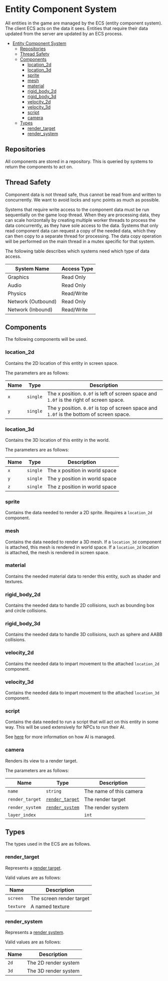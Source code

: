 # Entity Component System

All entities in the game are managed by the ECS (entity component system). The client ECS acts on the data it sees. Entities that require their data updated from the server are updated by an ECS process.

- [Entity Component System](#entity-component-system)
  - [Repositories](#repositories)
  - [Thread Safety](#thread-safety)
  - [Components](#components)
    - [location_2d](#location_2d)
    - [location_3d](#location_3d)
    - [sprite](#sprite)
    - [mesh](#mesh)
    - [material](#material)
    - [rigid_body_2d](#rigid_body_2d)
    - [rigid_body_3d](#rigid_body_3d)
    - [velocity_2d](#velocity_2d)
    - [velocity_3d](#velocity_3d)
    - [script](#script)
    - [camera](#camera)
  - [Types](#types)
    - [render_target](#render_target)
    - [render_system](#render_system)

## Repositories

All components are stored in a repository. This is queried by systems to return the components to act on.

## Thread Safety

Component data is not thread safe, thus cannot be read from and written to concurrently. We want to avoid locks and sync points as much as possible.

Systems that require write access to the component data must be run sequentially on the game loop thread. When they are processing data, they can scale horizontally by creating multiple worker threads to process the data concurrently, as they have sole access to the data. Systems that only read component data can request a copy of the needed data, which they can then copy to a separate thread for processing. The data copy operation will be performed on the main thread in a mutex specific for that system.

The following table describes which systems need which type of data access.

| System Name | Access Type |
| -- | -- |
| Graphics | Read Only |
| Audio | Read Only |
| Physics | Read/Write |
| Network (Outbound) | Read Only |
| Network (Inbound) | Read/Write |

## Components

The following components will be used.

### location_2d

Contains the 2D location of this entity in screen space.

The parameters are as follows:

| Name | Type | Description |
| -- | -- | -- |
| `x` | `single` | The x position. `0.0f` is left of screen space and `1.0f` is the right of screen space. |
| `y` | `single` | The y position. `0.0f` is top of screen space and `1.0f` is the bottom of screen space. |

### location_3d

Contains the 3D location of this entity in the world.

The parameters are as follows:

| Name | Type | Description |
| -- | -- | -- |
| `x` | `single` | The x position in world space |
| `y` | `single` | The y position in world space |
| `z` | `single` | The z position in world space |

### sprite

Contains the data needed to render a 2D sprite. Requires a `location_2d` component.

### mesh

Contains the data needed to render a 3D mesh. If a `location_3d` component is attached, this mesh is rendered in world space. If a `location_2d` location is attached, the mesh is rendered in screen space.

### material

Contains the needed material data to render this entity, such as shader and textures.

### rigid_body_2d

Contains the needed data to handle 2D collisions, such as bounding box and circle collisions.

### rigid_body_3d

Contains the needed data to handle 3D collisions, such as sphere and AABB collisions.

### velocity_2d

Contains the needed data to impart movement to the attached `location_2d` component.

### velocity_3d

Contains the needed data to impart movement to the attached `location_3d` component.

### script

Contains the data needed to run a script that will act on this entity in some way. This will be used extensively for NPCs to run their AI.

See [here](ai.md) for more information on how AI is managed.

### camera

Renders its view to a render target.

The parameters are as follows:

| Name | Type | Description |
| -- | -- | -- |
| `name` | `string` | The name of this camera |
| `render_target` | [`render_target`](#render_target) | The render target |
| `render_system` | [`render_system`](#render_system) | The render system |
| `layer_index` | | `int` | The index of the layer to render. `0` is counted as closest to the screen, with higher indexes being counted as farther away. Layer indexes are only used for `screen` render targets. |

## Types

The types used in the ECS are as follows.

### render_target

Represents a [render target](./requirements.md#render_targets).

Valid values are as follows:

| Name | Description |
| -- | -- |
| `screen` | The screen render target |
| `texture` | A named texture |

### render_system

Represents a [render system](../technical_architecture/graphics.md#render-systems).

Valid values are as follows:

| Name | Description |
| -- | -- |
| `2d` | The 2D render system |
| `3d` | The 3D render system |

